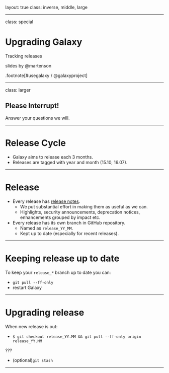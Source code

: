 layout: true
class: inverse, middle, large

---
class: special
# Upgrading Galaxy
Tracking releases

slides by @martenson

.footnote[\#usegalaxy / @galaxyproject]

---
class: larger

## Please Interrupt!

Answer your questions we will.

---
# Release Cycle

* Galaxy aims to release each 3 months.
* Releases are tagged with year and month (15.10, 16.07).

---
# Release

* Every release has [release notes](https://docs.galaxyproject.org/en/master/releases).
  * We put substantial effort in making them as useful as we can.
  * Highlights, security announcements, deprecation notices, enhancements grouped by impact etc.
* Every release has its own branch in GitHub repository.
  * Named as `release_YY_MM`.
  * Kept up to date (especially for recent releases).

---
# Keeping release up to date

To keep your `release_*` branch up to date you can:
* `git pull --ff-only`
* restart Galaxy

---
# Upgrading release

When new release is out:
* `$ git checkout release_YY.MM && git pull --ff-only origin release_YY.MM`

???
* (optional)`git stash`

---
